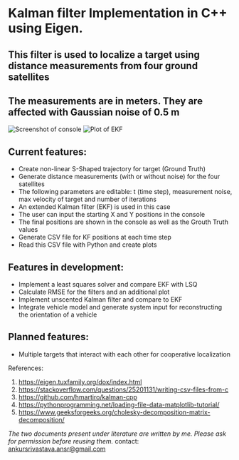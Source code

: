 # Kalman filter Implementation in C++ using Eigen. 

## This filter is used to localize a target using distance measurements from four ground satellites
## The measurements are in meters. They are affected with Gaussian noise of 0.5 m

![Screenshot of console](https://i.imgur.com/VipKiis.png?1raw=true "Screenshot of console")
![Plot of EKF](https://i.imgur.com/nx9mBze.png "Plot of EKF")
## Current features:
- Create non-linear S-Shaped trajectory for target (Ground Truth)
- Generate distance measurements (with or without noise) for the four satellites
- The following parameters are editable: t (time step), measurement noise, max velocity of target and number of iterations
- An extended Kalman filter (EKF) is used in this case
- The user can input the starting X and Y positions in the console
- The final positions are shown in the console as well as the Grouth Truth values
- Generate CSV file for KF positions at each time step 
- Read this CSV file with Python and create plots

## Features in development:
- Implement a least squares solver and compare EKF with LSQ
- Calculate RMSE for the filters and an additional plot
- Implement unscented Kalman filter and compare to EKF 
- Integrate vehicle model and generate system input for reconstructing the orientation of a vehicle 

## Planned features:
- Multiple targets that interact with each other for cooperative localization


References:
1. https://eigen.tuxfamily.org/dox/index.html
2. https://stackoverflow.com/questions/25201131/writing-csv-files-from-c
3. https://github.com/hmartiro/kalman-cpp
4. https://pythonprogramming.net/loading-file-data-matplotlib-tutorial/
5. https://www.geeksforgeeks.org/cholesky-decomposition-matrix-decomposition/

*The two documents present under literature are written by me. Please ask for permission before reusing them.*
contact: ankursrivastava.ansr@gmail.com 
